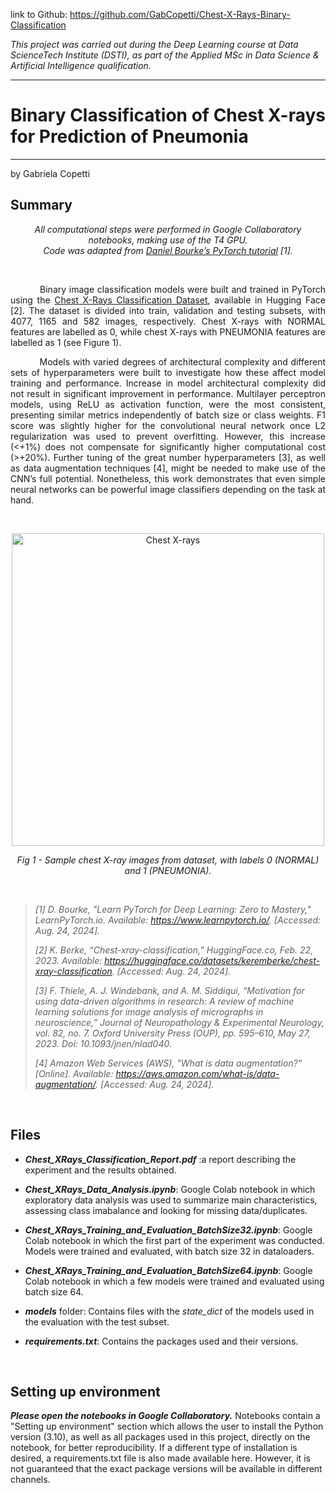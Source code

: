 link to Github: https://github.com/GabCopetti/Chest-X-Rays-Binary-Classification

*This project was carried out during the Deep Learning course at Data ScienceTech Institute (DSTI), as part of the Applied MSc in Data Science & Artificial Intelligence qualification.*

***
# **Binary Classification of Chest X-rays for Prediction of Pneumonia**
***

by Gabriela Copetti


## **Summary**



<p align="center">
<i> All computational steps were performed in Google Collaboratory notebooks, making use of the T4 GPU. <br>
Code was adapted from <a href="https://www.learnpytorch.io/" target="_blank">Daniel Bourke’s PyTorch tutorial</a> [1].
</i>
</p>

<br>
<p align="justify">
&nbsp; &nbsp; &nbsp; &nbsp; &nbsp; Binary image classification models were built and trained in PyTorch using the <a href="https://huggingface.co/datasets/keremberke/chest-xray-classification" target="_blank">Chest X-Rays Classification Dataset</a>, available in Hugging Face [2]. The dataset is divided into train, validation and testing subsets, with 4077, 1165 and 582 images, respectively. Chest X-rays with NORMAL features are labelled as 0, while chest X-rays with PNEUMONIA features are labelled as 1 (see Figure 1).
</p>


<p align="justify">
&nbsp; &nbsp; &nbsp; &nbsp; &nbsp; Models with varied degrees of architectural complexity and different sets of hyperparameters were built to investigate how these affect model training and performance.  Increase in model architectural complexity did not result in significant improvement in performance.
Multilayer perceptron models, using ReLU as activation function, were the most consistent,
presenting similar metrics independently of batch size or class weights. F1 score was slightly
higher for the convolutional neural network once L2 regularization was used to prevent
overfitting. However, this increase (<+1%) does not compensate for significantly higher
computational cost (>+20%). Further tuning of the great number hyperparameters [3], as well
as data augmentation techniques [4], might be needed to make use of the CNN’s full potential.
Nonetheless, this work demonstrates that even simple neural networks can be powerful image
classifiers depending on the task at hand.
</p>
<br>

<p align="center">
  <img 
    width="500" 
    src="https://github.com/user-attachments/assets/0d95691b-de8c-4be5-902f-228c3b24828b"
    alt="Chest X-rays">
</p>

<p align="center">
  <i> Fig 1 - Sample chest X-ray images from dataset, with labels 0 (NORMAL) and 1 (PNEUMONIA). </i>
</p>

<br>

> *[1] D. Bourke, "Learn PyTorch for Deep Learning: Zero to Mastery," LearnPyTorch.io. Available: https://www.learnpytorch.io/. [Accessed: Aug. 24, 2024].*
>
> *[2] K. Berke, “Chest-xray-classification,” HuggingFace.co, Feb. 22, 2023. Available: https://huggingface.co/datasets/keremberke/chest-xray-classification. [Accessed: Aug. 24, 2024].*
>
> *[3] F. Thiele, A. J. Windebank, and A. M. Siddiqui, “Motivation for using data-driven algorithms in research: A review of machine learning solutions for image analysis of micrographs in neuroscience,” Journal of Neuropathology & Experimental Neurology, vol. 82, no. 7. Oxford University Press (OUP), pp. 595–610, May 27, 2023. Doi: 10.1093/jnen/nlad040.*
>
> *[4] Amazon Web Services (AWS), "What is data augmentation?" [Online]. Available: https://aws.amazon.com/what-is/data-augmentation/. [Accessed: Aug. 24, 2024].*
 
<br>


## **Files**

- ***Chest_XRays_Classification_Report.pdf*** :a report describing the experiment and the results obtained.

- ***Chest_XRays_Data_Analysis.ipynb***: Google Colab notebook in which exploratory data analysis was used to summarize main characteristics, assessing class imabalance and looking for missing data/duplicates.

- ***Chest_XRays_Training_and_Evaluation_BatchSize32.ipynb***: Google Colab notebook in which the first part of the experiment was conducted. Models were trained and evaluated, with batch size 32 in dataloaders.

- ***Chest_XRays_Training_and_Evaluation_BatchSize64.ipynb***: Google Colab notebook in which a few models were trained and evaluated using batch size 64.

- ***models*** folder: Contains files with the *state_dict* of the models used in the evaluation with the test subset.

- ***requirements.txt***: Contains the packages used and their versions. 

<br>

## **Setting up environment**

***Please open the notebooks in Google Collaboratory.*** Notebooks contain a "Setting up environment" section which allows the user to install the Python version (3.10), as well as all packages used in this project, directly on the notebook, for better reproducibility. If a different type of installation is desired, a requirements.txt file is also made available here. However, it is not guaranteed that the exact package versions will be available in different channels.
 

